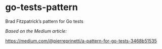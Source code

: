 # go-tests-pattern
Brad Fitzpatrick’s pattern for Go tests

*Based on the Medium article:*

https://medium.com/@pierreprinetti/a-pattern-for-go-tests-3468b51535
